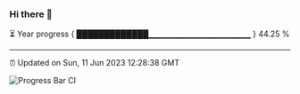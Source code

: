 ### Hi there 👋

⏳ Year progress { █████████████▁▁▁▁▁▁▁▁▁▁▁▁▁▁▁▁▁ } 44.25 %

---

⏰ Updated on Sun, 11 Jun 2023 12:28:38 GMT

![Progress Bar CI](https://github.com/liununu/liununu/workflows/Progress%20Bar%20CI/badge.svg)
